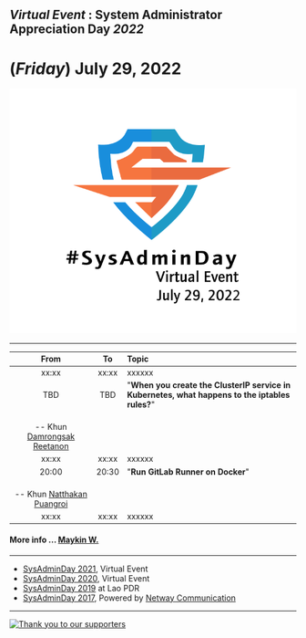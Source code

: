 ## ***Virtual Event*** : System Administrator Appreciation Day ***2022***
# **(*Friday*) July 29, 2022**
![](../Assets/SysAdminDay-2022.png "SysAdminDay2022(#VirtualEvent, #COVID19)")


---

| From    |    To    |  Topic                                                   |
|:-------:|:--------:|:---------------------------------------------------------|
| xx:xx   |  xx:xx   | xxxxxx                                                   |
| TBD     |  TBD     | "<b>When you create the ClusterIP service in Kubernetes, what happens to the iptables rules?</b>"
                        <br>-- Khun [Damrongsak Reetanon](https://www.facebook.com/damrongsak) |
| xx:xx   |  xx:xx   | xxxxxx                                                   |
| 20:00   |  20:30   | "<b>Run GitLab Runner on Docker</b>"
                        <br>-- Khun [Natthakan Puangroi](https://www.facebook.com/mayplepete)|
| xx:xx   |  xx:xx   | xxxxxx                                                   |


#### More info ... [Maykin W.](https://line.me/R/ti/p/%40maykin)

---

* [SysAdminDay 2021](/2021/VirtualEvent), Virtual Event
* [SysAdminDay 2020](/2020/VirtualEvent), Virtual Event
* [SysAdminDay 2019](/2019/Laos) at Lao PDR
* [SysAdminDay 2017](https://www.facebook.com/sysadminthailand/photos/?tab=album&album_id=303193886821648), Powered by [Netway Communication](https://netway.co.th/)

---

[![](https://iknexth.github.io/assets/images/logo.png "Thank you to our supporters")](https://iknex.or.th)
